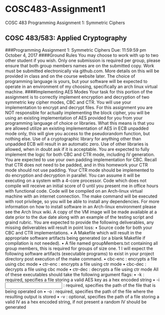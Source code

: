 # COSC483-Assignment1
COSC 483 Programming Assignment 1: Symmetric Ciphers


## COSC 483/583: Applied Cryptography
###Programming Assignment 1: Symmetric Ciphers Due: 11:59:59 pm October 4, 2017
####Ground Rules
You may choose to work with up to two other student if you wish. Only one
submission is required per group, please ensure that both group members names are on the submitted
copy. Work must be submitted electronically via github.com. More details on this will be
provided in class and on the course website later. The choice of programming language is yours,
but your software will be expected to operate in an environment of my choosing, specifically an
arch linux virtual machine.
####Implementing AES Modes
Your task for this portion of the assignment is to correctly implement
encryption and decryption of two symmetric key cipher modes, CBC and CTR. You will use
your implementation to encrypt and decrypt files. For this assignment you are NOT responsible
for actually implementing the block cipher, you will be using an existing implementation of AES
provided for you from your programming language of choice or libraries. What this means is that
you are allowed utilize an existing implementation of AES in ECB unpadded mode only, this
will give you access to the pseudorandom function, but nothing else. Use of a cryptographic library
for anything other than unpadded ECB will result in an automatic zero. Use of other libraries
is allowed, when in doubt ask if it is acceptable. You are expected to fully implement the logic
for both CBC and CTR mode, including IV generation. You are expected to use your own
padding implementation for CBC. Recall that CTR does not need to be padded, and in this
homework your CTR mode should not use padding. Your CTR mode should be implemented
to do encryption and decryption in parallel. You can assume it will be executing on a system
with a 4-core processor.
Code which does not compile will receive an initial score of 0 until you present
me in office hours with functional code. Code will be compiled on an Arch-linux virtual
machine with an internet connection. The make command will be executed with root privilege, so
you will be able to install any dependencies. For more information on how to install software in
an Arch-linux environment please see the Arch linux wiki. A copy of the VM image will be made
available at a date prior to the due date along with an example of the testing script and graind
rubric.
You are expected to provide the following deliverables, any missing deliverables will result in point
loss:
• Source code for both your CBC and CTR implementations.
• A Makefile which will result in the appropriate software artifacts being generated (or a blank
Makefile if compilation is not needed).
• A file named groupMembers.txt containing all group members, this is required for groups of
size one.
1
I will expect the following software artifacts (executable programs) to exist in your project directory
post execution of the make command.
• cbc-enc : encrypts a file using cbc mode
• ctr-enc : encrypts a file using ctr mode
• cbc-dec : decrypts a file using cbc mode
• ctr-dec : decrypts a file using ctr mode
All of these executables should take the following argument flags:
• -k <key file> : required, specifies a file storing a valid AES key as a hex encoded string
• -i <input file> : required, specifies the path of the file that is being operated on
• -o <output file> : required, specifies the path of the file where the resulting output is stored
• -v <iv file> : optional, specifies the path of a file storing a valid IV as a hex encoded string,
if not present a random IV should be generated
